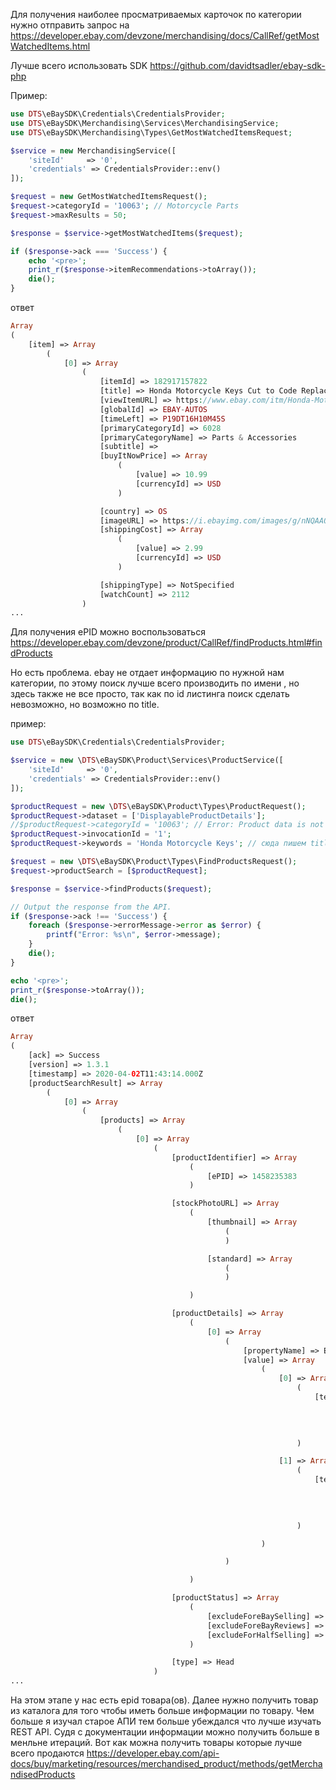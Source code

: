 Для получения наиболее просматриваемых карточок по категории нужно отправить запрос на https://developer.ebay.com/devzone/merchandising/docs/CallRef/getMostWatchedItems.html

Лучше всего использовать SDK https://github.com/davidtsadler/ebay-sdk-php

Пример:
```php
use DTS\eBaySDK\Credentials\CredentialsProvider;
use DTS\eBaySDK\Merchandising\Services\MerchandisingService;
use DTS\eBaySDK\Merchandising\Types\GetMostWatchedItemsRequest;

$service = new MerchandisingService([
    'siteId'     => '0',
    'credentials' => CredentialsProvider::env()
]);

$request = new GetMostWatchedItemsRequest();
$request->categoryId = '10063'; // Motorcycle Parts
$request->maxResults = 50;

$response = $service->getMostWatchedItems($request);

if ($response->ack === 'Success') {
    echo '<pre>';
    print_r($response->itemRecommendations->toArray());
    die();
}
``` 
ответ
```php
Array
(
    [item] => Array
        (
            [0] => Array
                (
                    [itemId] => 182917157822
                    [title] => Honda Motorcycle Keys Cut to Code Replacement Spare New Ignition precut Key 
                    [viewItemURL] => https://www.ebay.com/itm/Honda-Motorcycle-Keys-Cut-to-Code-Replacement-Spare-New-Ignition-precut-Key/182917157822?_trkparms=mehot%3Dpp%26itm%3D182917157822%26pmt%3D1%26noa%3D1&_trksid=p0
                    [globalId] => EBAY-AUTOS
                    [timeLeft] => P19DT16H10M45S
                    [primaryCategoryId] => 6028
                    [primaryCategoryName] => Parts & Accessories
                    [subtitle] => 
                    [buyItNowPrice] => Array
                        (
                            [value] => 10.99
                            [currencyId] => USD
                        )

                    [country] => OS
                    [imageURL] => https://i.ebayimg.com/images/g/nNQAAOSw7nZasqPq/s-l225.jpg
                    [shippingCost] => Array
                        (
                            [value] => 2.99
                            [currencyId] => USD
                        )

                    [shippingType] => NotSpecified
                    [watchCount] => 2112
                )
...
``` 

Для получения ePID можно воспользоваться https://developer.ebay.com/devzone/product/CallRef/findProducts.html#findProducts

Но есть проблема. ebay не отдает информацию по нужной нам категории, по этому поиск лучше всего производить по имени <keywords>, но здесь также не все просто, так как по id листинга поиск сделать невозможно, но возможно по title.

пример:
```php
use DTS\eBaySDK\Credentials\CredentialsProvider;

$service = new \DTS\eBaySDK\Product\Services\ProductService([
    'siteId'     => '0',
    'credentials' => CredentialsProvider::env()
]);

$productRequest = new \DTS\eBaySDK\Product\Types\ProductRequest();
$productRequest->dataset = ['DisplayableProductDetails'];
//$productRequest->categoryId = '10063'; // Error: Product data is not enabled for category ID 10063.
$productRequest->invocationId = '1';
$productRequest->keywords = 'Honda Motorcycle Keys'; // сюда пишем title товара

$request = new \DTS\eBaySDK\Product\Types\FindProductsRequest();
$request->productSearch = [$productRequest];

$response = $service->findProducts($request);

// Output the response from the API.
if ($response->ack !== 'Success') {
    foreach ($response->errorMessage->error as $error) {
        printf("Error: %s\n", $error->message);
    }
    die();
}

echo '<pre>';
print_r($response->toArray());
die();
```
ответ
```php
Array
(
    [ack] => Success
    [version] => 1.3.1
    [timestamp] => 2020-04-02T11:43:14.000Z
    [productSearchResult] => Array
        (
            [0] => Array
                (
                    [products] => Array
                        (
                            [0] => Array
                                (
                                    [productIdentifier] => Array
                                        (
                                            [ePID] => 1458235383
                                        )

                                    [stockPhotoURL] => Array
                                        (
                                            [thumbnail] => Array
                                                (
                                                )

                                            [standard] => Array
                                                (
                                                )

                                        )

                                    [productDetails] => Array
                                        (
                                            [0] => Array
                                                (
                                                    [propertyName] => Ebay Title
                                                    [value] => Array
                                                        (
                                                            [0] => Array
                                                                (
                                                                    [text] => Array
                                                                        (
                                                                            [value] => Motorcycle Blank Key Uncut Blade For most Honda motorcycles Hon31rap.. Two keys
                                                                        )

                                                                )

                                                            [1] => Array
                                                                (
                                                                    [text] => Array
                                                                        (
                                                                            [value] => motorcycle blank key uncut blade for most honda motorcycles hon31rap two keys
                                                                        )

                                                                )

                                                        )

                                                )

                                        )

                                    [productStatus] => Array
                                        (
                                            [excludeForeBaySelling] => 
                                            [excludeForeBayReviews] => 
                                            [excludeForHalfSelling] => 
                                        )

                                    [type] => Head
                                )
...
``` 
На этом этапе у нас есть epid товара(ов). Далее нужно получить товар из каталога для того чтобы иметь больше информации по товару.
Чем больше я изучал старое АПИ тем больше убеждался что лучше изучать REST API.
Судя с документации информации можно получить больше в менльне итераций. Вот как можна получить товары которые лучше всего продаются https://developer.ebay.com/api-docs/buy/marketing/resources/merchandised_product/methods/getMerchandisedProducts

